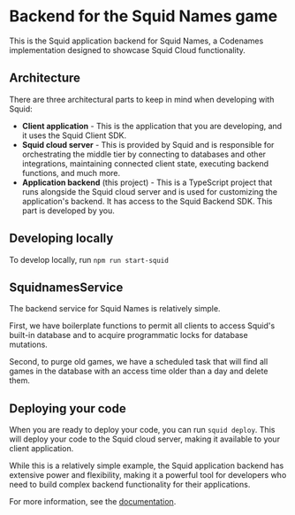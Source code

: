 # Backend for the Squid Names game

This is the Squid application backend for Squid Names, a Codenames implementation designed to showcase Squid Cloud
functionality.

## Architecture

There are three architectural parts to keep in mind when developing with Squid:

- **Client application** - This is the application that you are developing, and it uses the Squid Client SDK.
- **Squid cloud server** - This is provided by Squid and is responsible for orchestrating the middle tier by connecting
  to databases and other integrations, maintaining connected client state, executing backend functions, and much more.
- **Application backend** (this project) - This is a TypeScript project that runs alongside the Squid cloud server and
  is used for customizing the application's backend. It has access to the Squid Backend SDK. This part is developed by
  you.

## Developing locally

To develop locally, run `npm run start-squid`

## SquidnamesService

The backend service for Squid Names is relatively simple.

First, we have boilerplate functions to permit all clients to access Squid's built-in database and to acquire
programmatic locks for database mutations.

Second, to purge old games, we have a scheduled task that will find all games in the database with an access time older
than a day and delete them.

## Deploying your code

When you are ready to deploy your code, you can run `squid deploy`. This will deploy your code to the Squid cloud
server,
making it available to your client application.

While this is a relatively simple example, the Squid application backend has extensive power and flexibility, making it
a powerful tool for developers who need to build complex backend functionality for their applications.

For more information, see the [documentation](https://docs.squid.cloud/docs/backend/).
